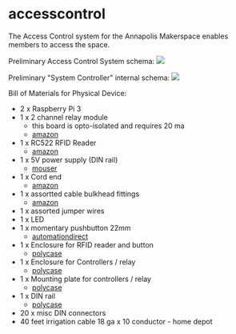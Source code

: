 # accesscontrol

The Access Control system for the Annapolis Makerspace enables members to access the space.

Preliminary Access Control System schema:
![](https://github.com/AnnapolisMakerspace/accesscontrol/blob/basic-schema/docs/images/access_control_schema.png)


Preliminary "System Controller" internal schema:
![](https://github.com/AnnapolisMakerspace/accesscontrol.wiki.git/blob/master/system_controller_schema.png)


Bill of Materials for Physical Device:

- 2 x Raspberry Pi 3
- 1 x 2 channel relay module
  - this board is opto-isolated and requires 20 ma
  - [amazon](https://www.amazon.com/dp/B00E0NTPP4)
- 1 x RC522 RFID Reader
  - [amazon](https://www.amazon.com/dp/B01CSASXHG/)
- 1 x 5V power supply (DIN rail)
  - [mouser](http://www.mouser.com/ProductDetail/Mean-Well/HDR-15-5/?qs=sGAEpiMZZMsZudspt76%2fSnjD3hrdOuSf%2fFISIe3%2fDfbVQF2pj%2fuOWQ%3d%3d)
- 1 x Cord end
  - [amazon](https://www.amazon.com/Power-Cord-3-Prong-Grounded-Black/dp/B0069VW6K6)
- 1 x assortted cable bulkhead fittings
  - [amazon](https://www.amazon.com/gp/product/B01ICZAJL4)
- 1 x assorted jumper wires
- 1 x LED
- 1 x momentary pushbutton 22mm
  - [automationdirect](https://www.automationdirect.com/adc/Shopping/Catalog/Pushbuttons_-z-_Switches_-z-_Indicators/22mm_Plastic/Non-Illuminated_Pushbuttons_Flush_-a-_Extended/GCX3100)
- 1 x Enclosure for RFID reader and button
  - [polycase](https://www.polycase.com/ml-34f-1508)
- 1 x Enclosure for Controllers / relay
  - [polycase](https://www.polycase.com/WH-08)
- 1 x Mounting plate for controllers / relay
  - [polycase](https://www.polycase.com/wh-08k-01)
- 1 x DIN rail
  - [polycase](https://www.polycase.com/dr-14)
- 20 x misc DIN connectors
- 40 feet irrigation cable 18 ga x 10 conductor - home depot
